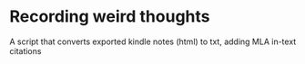 # Recording weird thoughts

A script that converts exported kindle notes (html) to txt, adding MLA in-text citations
